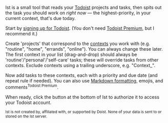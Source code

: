 Ist is a small tool that reads your [Todoist](https://todoist.com/r/fiona_van_dahl_mwutdy) projects and tasks, then spits out the task you should work on _right now_ &mdash; the highest-priority, in your current context, that's due today.

Start by [signing up for Todoist](https://todoist.com/r/fiona_van_dahl_mwutdy). (You don't need [Todoist Premium](https://todoist.com/premium), but I recommend it.)

Create 'projects' that correspond to the [contexts](https://gettingthingsdone.com/2010/09/david-allen-on-why-sorting-your-lists-by-contexts-even-matters) you work with (e.g. "routine", "home", "errands", "online"). You can always change these later. The first context in your list (drag-and-drop) should always be 'routine'/'personal'/'self-care' tasks; these will override tasks from other contexts. Exclude contexts using a trailing underscore, e.g. "Context\_".

Now add tasks to these contexts, each with a priority and due date (and repeat rule if needed). You can also use [Markdown formatting](https://github.com/showdownjs/showdown/wiki/Showdown's-Markdown-syntax), emojis, and comments<sup>Todoist Premium</sup>.

When ready, click the button at the bottom of Ist to authorize it to access your Todoist account.

<small>Ist is not created by, affiliated with, or supported by Doist. None of your data is sent to or stored on the Ist server.</small>
